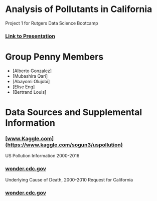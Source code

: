 # Analysis of Pollutants in California

Project 1 for Rutgers Data Science Bootcamp

### [Link to Presentation](https://docs.google.com/presentation/d/1iASbDnn62o1SOcaoT7vGkzs5uftBpUboqCBNdySm6Ts/edit#slide=id.p)

# Group Penny Members
* [Alberto Gonzalez]
* [Mubashira Qari]
* [Abayomi Olujobi]
* [Elise Eng]
* [Bertrand Louis]

# Data Sources and Supplemental Information

### [www.Kaggle.com](https://www.kaggle.com/sogun3/uspollution) 
US Pollution Information 2000-2016

### [wonder.cdc.gov](https://wonder.cdc.gov/controller/datarequest/D76) 
Underlying Cause of Death, 2000-2010 Request for California

### [wonder.cdc.gov](https://web.archive.org/web/20181119041829/http://www.fire.ca.gov/fire_protection/downloads/siege/2007/Overview_CompleteFinal.pdf)

